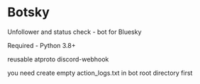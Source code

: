 # Botsky
Unfollower and status check - bot for Bluesky 

Required - Python 3.8+

reusable
atproto
discord-webhook

you need create empty action_logs.txt in bot root directory first

